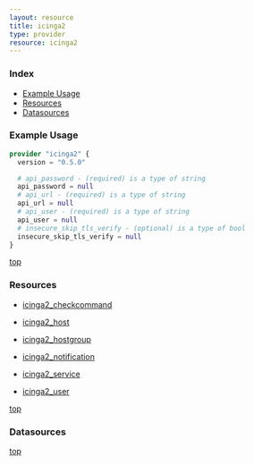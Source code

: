 ```yaml
---
layout: resource
title: icinga2
type: provider
resource: icinga2
---
```


### Index

- [Example Usage](#example-usage)
- [Resources](#resources)
- [Datasources](#datasources)

### Example Usage

```terraform
provider "icinga2" {
  version = "0.5.0"

  # api_password - (required) is a type of string
  api_password = null
  # api_url - (required) is a type of string
  api_url = null
  # api_user - (required) is a type of string
  api_user = null
  # insecure_skip_tls_verify - (optional) is a type of bool
  insecure_skip_tls_verify = null
}
```

[top](#index)

### Resources


- [icinga2_checkcommand](./r/icinga2_checkcommand.md)

- [icinga2_host](./r/icinga2_host.md)

- [icinga2_hostgroup](./r/icinga2_hostgroup.md)

- [icinga2_notification](./r/icinga2_notification.md)

- [icinga2_service](./r/icinga2_service.md)

- [icinga2_user](./r/icinga2_user.md)


[top](#index)

### Datasources



[top](#index)